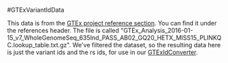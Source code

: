 #GTExVariantIdData

This data is from the [GTEx project reference section](https://gtexportal.org/home/datasets). You can find it under the references header. The file is called "GTEx_Analysis_2016-01-15_v7_WholeGenomeSeq_635Ind_PASS_AB02_GQ20_HETX_MISS15_PLINKQC.lookup_table.txt.gz". We've filtered the dataset, so the resulting data here is just the variant ids and the rs ids, for use in our [GTExIdConverter](https://github.com/oliviasabik/GTExIdConverter).  
